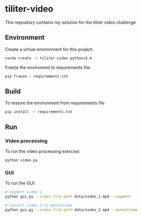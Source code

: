 # tiliter-video

This repository contains my solution for the tiliter video challenge

## Environment

Create a virtual environment for this project:

```bash
conda create -n tiliter-video python=3.6
```

Freeze the enviroment to requirements file:

```bash
pip freeze > requirements.txt
```

## Build

To restore the environment from requirements file

```bash
pip install -r requirements.txt
```

## Run

### Video processing

To run the video processing exercise:

```bash
python video.py
```

### GUI

To run the GUI:

```bash
# Segment video 1
python gui.py --video-file-path data/video_1.mp4 --segment

# Convert video 2 to monochrome
python gui.py --video-file-path data/video_2.mp4 --monochrome
```
